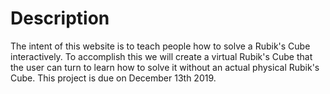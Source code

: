 # Description

The intent of this website is to teach people how to solve a Rubik's Cube interactively. To accomplish this we will create a virtual Rubik's Cube that the user can turn to learn how to solve it without an actual physical Rubik's Cube. This project is due on December 13th 2019.
